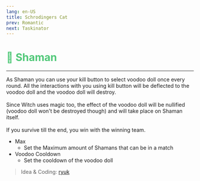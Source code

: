 ```yaml
---
lang: en-US
title: Schrodingers Cat
prev: Romantic
next: Taskinator
---
```


# <font color="#50c878">🧙 <b>Shaman</b></font> <Badge text="Benign" type="tip" vertical="middle"/>
---

As Shaman you can use your kill button to select voodoo doll once every round. All the interactions with you using kill button will be deflected to the voodoo doll and the voodoo doll will destroy.<br><br>
Since Witch uses magic too, the effect of the voodoo doll will be nullified (voodoo doll won't be destroyed though) and will take place on Shaman itself.<br><br>
If you survive till the end, you win with the winning team.
* Max
  * Set the Maximum amount of Shamans that can be in a match
* Voodoo Cooldown
  * Set the cooldown of the voodoo doll 

> Idea & Coding: [ryuk](#)